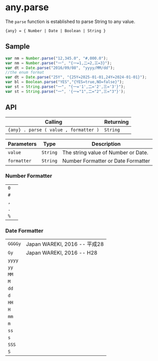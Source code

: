# any.parse

The `parse` function is established to parse String to any value.

`{any} = { Number | Date | Boolean | String }`

## Sample

```javascript
var nm = Number.parse("12,345.0", "#,000.0");
var nm = Number.parse("一", "{一=1,二=2,三=3}");
var dt = Date.parse("2016/09/08", "yyyy/MM/dd");
//the enum format
var dt = Date.parse("25Y", "{25Y=2025-01-01,24Y=2024-01-01}");
var bl = Boolean.parse("YES","{YES=true,NO=false}");
var st = String.parse("一", "{一='1',二='2',三='3'}");
var st = String.parse("一", '{一="1",二="2",三="3"}');
```

## API

| Calling | Returning |
|---|---|
| `{any} . parse ( value , formatter )` | `String` |

| Parameters | Type | Description |
|---|---|---|
| `value` | `String` | The string value of Number or Date. |
| `formatter` | `String` | Number Formatter or Date Formatter |

### Number Formatter

|  |  |
|---|---|
| `0` |  |
| `#` |  |
| `,` |  |
| `.` |  |
| `%` |  |

### Date Formatter

|  |  |
|---|---|
| `GGGGy` | Japan WAREKI, 2016 -- 平成28 |
| `Gy` | Japan WAREKI, 2016 -- H28 |
| `yyyy` |  |
| `yy` |  |
| `MM` |  |
| `M` |  |
| `dd` |  |
| `d` |  |
| `HH` |  |
| `H` |  |
| `mm` |  |
| `m` |  |
| `ss` |  |
| `s` |  |
| `SSS` |  |
| `S` |  |